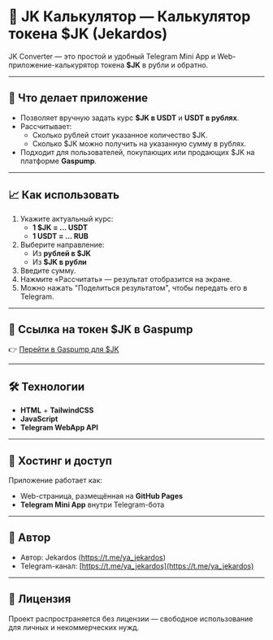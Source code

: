 # 💱 JK Калькулятор — Калькулятор токена $JK (Jekardos)

JK Converter — это простой и удобный Telegram Mini App и Web-приложение-калькурятор токена **$JK** в рубли и обратно.

---

## 🔧 Что делает приложение

- Позволяет вручную задать курс **$JK в USDT** и **USDT в рублях**.
- Рассчитывает:
  - Сколько рублей стоит указанное количество $JK.
  - Сколько $JK можно получить на указанную сумму в рублях.
- Подходит для пользователей, покупающих или продающих $JK на платформе **Gaspump**.

---

## 📈 Как использовать

1. Укажите актуальный курс:
   - **1 $JK = ... USDT**
   - **1 USDT = ... RUB**
2. Выберите направление:
   - Из **рублей в $JK**
   - Из **$JK в рубли**
3. Введите сумму.
4. Нажмите «Рассчитать» — результат отобразится на экране.
5. Можно нажать "Поделиться результатом", чтобы передать его в Telegram.

---

## 🔗 Ссылка на токен $JK в Gaspump

👉 [Перейти в Gaspump для $JK](https://t.me/gasPump_bot/app?startapp=eyJyZWZfdXNlcl9pZCI6NjQ4ODA0NTUxLCJ0b2tlbl9hZGRyZXNzIjoiRVFDa3RheERfcmFNUDZJQVJ6TVVMMlhZLTJob2U5TjU5eGwxMUw2RDhVT2txQkk3In0)

---

## 🛠️ Технологии

- **HTML** + **TailwindCSS**
- **JavaScript**
- **Telegram WebApp API**

---

## 📡 Хостинг и доступ

Приложение работает как:
- Web-страница, размещённая на **GitHub Pages**
- **Telegram Mini App** внутри Telegram-бота

---

## 👤 Автор

- Автор: Jekardos (https://t.me/ya_jekardos)
- Telegram-канал: [https://t.me/ya_jekardos](https://t.me/ya_jekardos)

---

## 📝 Лицензия

Проект распространяется без лицензии — свободное использование для личных и некоммерческих нужд.
